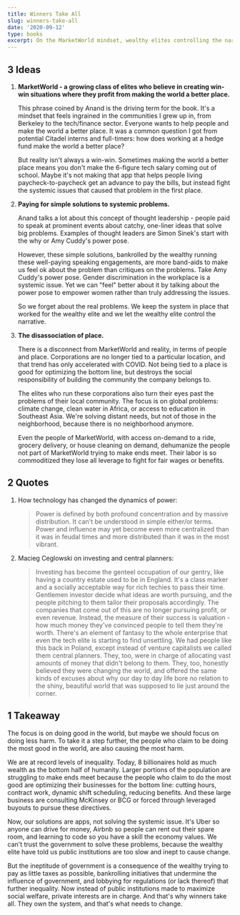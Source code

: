 ```yaml
---
title: Winners Take All
slug: winners-take-all
date: '2020-09-12'
type: books
excerpt: On the MarketWorld mindset, wealthy elites controlling the narrative around systemic problems, and how we need to change the system to truly solve the issues of inequality that plague society.
---
```

## 3 Ideas

1. **MarketWorld - a growing class of elites who believe in creating win-win situations where they profit from making the world a better place.**

    This phrase coined by Anand is the driving term for the book. It's a mindset that feels ingrained in the communities I grew up in, from Berkeley to the tech/finance sector. Everyone wants to help people and make the world a better place. It was a common question I got from potential Citadel interns and full-timers: how does working at a hedge fund make the world a better place?

    But reality isn't always a win-win. Sometimes making the world a better place means you don't make the 6-figure tech salary coming out of school. Maybe it's not making that app that helps people living paycheck-to-paycheck get an advance to pay the bills, but instead fight the systemic issues that caused that problem in the first place.

2. **Paying for simple solutions to systemic problems.**

    Anand talks a lot about this concept of thought leadership - people paid to speak at prominent events about catchy, one-liner ideas that solve big problems. Examples of thought leaders are Simon Sinek's start with the why or Amy Cuddy's power pose.

    However, these simple solutions, bankrolled by the wealthy running these well-paying speaking engagements, are more band-aids to make us feel ok about the problem than critiques on the problems. Take Amy Cuddy's power pose. Gender discrimination in the workplace is a systemic issue. Yet we can "feel" better about it by talking about the power pose to empower women rather than truly addressing the issues.

    So we forget about the real problems. We keep the system in place that worked for the wealthy elite and we let the wealthy elite control the narrative.

3. **The disassociation of place.**

    There is a disconnect from MarketWorld and reality, in terms of people and place. Corporations are no longer tied to a particular location, and that trend has only accelerated with COVID. Not being tied to a place is good for optimizing the bottom line, but destroys the social responsibility of building the community the company belongs to.

    The elites who run these corporations also turn their eyes past the problems of their local community. The focus is on global problems: climate change, clean water in Africa, or access to education in Southeast Asia. We're solving distant needs, but not of those in the neighborhood, because there is no neighborhood anymore.

    Even the people of MarketWorld, with access on-demand to a ride, grocery delivery, or house cleaning on demand, dehumanize the people not part of MarketWorld trying to make ends meet. Their labor is so commoditized they lose all leverage to fight for fair wages or benefits.

## 2 Quotes

1. How technology has changed the dynamics of power:

    > Power is defined by both profound concentration and by massive distribution. It can't be understood in simple either/or terms. Power and influence may yet become even more centralized than it was in feudal times and more distributed than it was in the most vibrant.

2. Macieg Ceglowski on investing and central planners:

    > Investing has become the genteel occupation of our gentry, like having a country estate used to be in England. It's a class marker and a socially acceptable way for rich techies to pass their time. Gentlemen investor decide what ideas are worth pursuing, and the people pitching to them tailor their proposals accordingly. The companies that come out of this are no longer pursuing profit, or even revenue. Instead, the measure of their success is valuation - how much money they've convinced people to tell them they're worth. There's an element of fantasy to the whole enterprise that even the tech elite is starting to find unsettling. We had people like this back in Poland, except instead of venture capitalists we called them central planners. They, too, were in charge of allocating vast amounts of money that didn't belong to them. They, too, honestly believed they were changing the world, and offered the same kinds of excuses about why our day to day life bore no relation to the shiny, beautiful world that was supposed to lie just around the corner.

## 1 Takeaway

The focus is on doing good in the world, but maybe we should focus on doing less harm. To take it a step further, the people who claim to be doing the most good in the world, are also causing the most harm.

We are at record levels of inequality. Today, 8 billionaires hold as much wealth as the bottom half of humanity. Larger portions of the population are struggling to make ends meet because the people who claim to do the most good are optimizing their businesses for the bottom line: cutting hours, contract work, dynamic shift scheduling, reducing benefits. And these large business are consulting McKinsey or BCG or forced through leveraged buyouts to pursue these directives.

Now, our solutions are apps, not solving the systemic issue. It's Uber so anyone can drive for money, Airbnb so people can rent out their spare room, and learning to code so you have a skill the economy values. We can't trust the government to solve these problems, because the wealthy elite have told us public institutions are too slow and inept to cause change.

But the ineptitude of government is a consequence of the wealthy trying to pay as little taxes as possible, bankrolling initiatives that undermine the influence of government, and lobbying for regulations (or lack thereof) that further inequality. Now instead of public institutions made to maximize social welfare, private interests are in charge. And that's why winners take all. They own the system, and that's what needs to change.